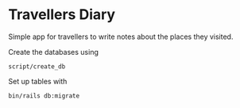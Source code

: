 # Travellers Diary

Simple app for travellers to write notes about the places they visited.

Create the databases using
```
script/create_db
```

Set up tables with
```
bin/rails db:migrate
```